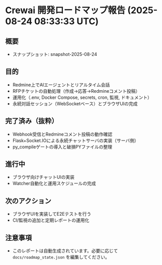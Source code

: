 # Crewai 開発ロードマップ報告 (2025-08-24 08:33:33 UTC)

## 概要
- スナップショット: snapshot-2025-08-24

## 目的
- Redmine上でAIエージェントとリアルタイム会話
- RFPチケットの自動処理（作成→応答→Redmineコメント投稿）
- 運用化（.env, Docker Compose, secrets, cron, 監視, ドキュメント）
- 永続対話セッション（WebSocketベース）とブラウザUIの完成

## 完了済み（抜粋）
- Webhook受信とRedmineコメント投稿の動作確認
- Flask+Socket.IOによる永続チャットサーバの実装（サーバ側）
- py_compileゲートの導入と破損PYファイルの整理

## 進行中
- ブラウザ向けチャットUIの実装
- Watcher自動化と運用スケジュールの完成

## 次のアクション
- ブラウザUIを実装してE2Eテストを行う
- CI/監視の追加と定期レポートの運用化

## 注意事項
- このレポートは自動生成されています。必要に応じて `docs/roadmap_state.json` を編集してください。